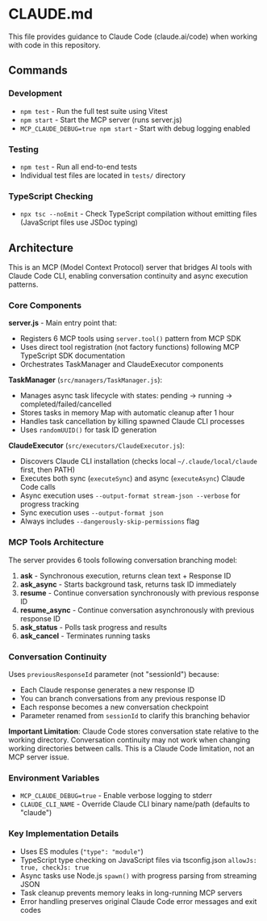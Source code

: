 # CLAUDE.md

This file provides guidance to Claude Code (claude.ai/code) when working with code in this repository.

## Commands

### Development
- `npm test` - Run the full test suite using Vitest
- `npm start` - Start the MCP server (runs server.js)
- `MCP_CLAUDE_DEBUG=true npm start` - Start with debug logging enabled

### Testing
- `npm test` - Run all end-to-end tests
- Individual test files are located in `tests/` directory

### TypeScript Checking
- `npx tsc --noEmit` - Check TypeScript compilation without emitting files (JavaScript files use JSDoc typing)

## Architecture

This is an MCP (Model Context Protocol) server that bridges AI tools with Claude Code CLI, enabling conversation continuity and async execution patterns.

### Core Components

**server.js** - Main entry point that:
- Registers 6 MCP tools using `server.tool()` pattern from MCP SDK
- Uses direct tool registration (not factory functions) following MCP TypeScript SDK documentation
- Orchestrates TaskManager and ClaudeExecutor components

**TaskManager** (`src/managers/TaskManager.js`):
- Manages async task lifecycle with states: pending → running → completed/failed/cancelled
- Stores tasks in memory Map with automatic cleanup after 1 hour
- Handles task cancellation by killing spawned Claude CLI processes
- Uses `randomUUID()` for task ID generation

**ClaudeExecutor** (`src/executors/ClaudeExecutor.js`):
- Discovers Claude CLI installation (checks local `~/.claude/local/claude` first, then PATH)
- Executes both sync (`executeSync`) and async (`executeAsync`) Claude Code calls
- Async execution uses `--output-format stream-json --verbose` for progress tracking
- Sync execution uses `--output-format json`
- Always includes `--dangerously-skip-permissions` flag

### MCP Tools Architecture

The server provides 6 tools following conversation branching model:

1. **ask** - Synchronous execution, returns clean text + Response ID
2. **ask_async** - Starts background task, returns task ID immediately
3. **resume** - Continue conversation synchronously with previous response ID
4. **resume_async** - Continue conversation asynchronously with previous response ID
5. **ask_status** - Polls task progress and results
6. **ask_cancel** - Terminates running tasks

### Conversation Continuity

Uses `previousResponseId` parameter (not "sessionId") because:
- Each Claude response generates a new response ID
- You can branch conversations from any previous response ID
- Each response becomes a new conversation checkpoint
- Parameter renamed from `sessionId` to clarify this branching behavior

**Important Limitation**: Claude Code stores conversation state relative to the working directory. Conversation continuity may not work when changing working directories between calls. This is a Claude Code limitation, not an MCP server issue.

### Environment Variables

- `MCP_CLAUDE_DEBUG=true` - Enable verbose logging to stderr
- `CLAUDE_CLI_NAME` - Override Claude CLI binary name/path (defaults to "claude")

### Key Implementation Details

- Uses ES modules (`"type": "module"`)
- TypeScript type checking on JavaScript files via tsconfig.json `allowJs: true, checkJs: true`
- Async tasks use Node.js `spawn()` with progress parsing from streaming JSON
- Task cleanup prevents memory leaks in long-running MCP servers
- Error handling preserves original Claude Code error messages and exit codes